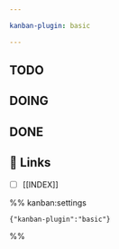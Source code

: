 ```yaml
---

kanban-plugin: basic

---
```


## TODO



## DOING



## DONE



## 🔗 Links

- [ ] [[INDEX]]




%% kanban:settings
```
{"kanban-plugin":"basic"}
```
%%